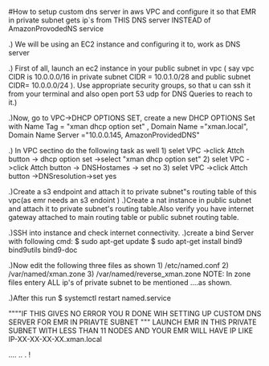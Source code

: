 #How to setup custom dns server in aws  VPC and configure it so that EMR in private subnet gets ip`s from THIS  DNS server INSTEAD of AmazonProvodedNS service 

.) We will be using an EC2 instance and configuring it to, work as DNS server

.) First of all, launch an ec2 instance in your public subnet in  vpc ( say vpc CIDR is  10.0.0.0/16 in private subnet  CIDR = 10.0.1.0/28 and public subnet CIDR= 10.0.0.0/24 ).  Use appropriate security groups, so that u can ssh it from your terminal and also open port 53 udp for DNS Queries to reach to it.)

.)Now, go to VPC->DHCP OPTIONS SET, create  a new DHCP OPTIONS Set with Name Tag = "xman dhcp option set" , Domain Name ="xman.local", Domain Name Server ="10.0.0.145, AmazonProvidedDNS"

.) In VPC sectino do the following task as well
	1) selet VPC ->click Attch button -> dhcp option set ->select "xman  dhcp option set"
	2) selet VPC ->click Attch button -> DNSHostames -> set no
	3)  selet VPC ->click Attch button ->DNSresolution->set yes

.)Create a s3 endpoint and attach it to private subnet"s routing table of this vpc(as emr needs an s3 endoint )
.)Create a nat instance in public subnet and attach it to private subnet's routing table.Also verify you have internet gateway attached to main routing table or public subnet routing table.


.)SSH into instance and check internet connectivity.
.)create a bind Server with following cmd:
$ sudo apt-get update
$ sudo apt-get install bind9 bind9utils bind9-doc

.)Now edit the following three files as shown 
	1) /etc/named.conf
	2) /var/named/xman.zone
	3) /var/named/reverse_xman.zone
NOTE:
In zone files entery ALL ip's of private subnet to be mentioned ....as shown.

.)After this run $ systemctl restart named.service


""""IF THIS GIVES NO ERROR YOU R  DONE WIH SETTING UP CUSTOM DNS SERVER FOR EMR IN PRIAVTE SUBNET """
LAUNCH EMR IN THIS PRIVATE SUBNET WITH LESS THAN 11 NODES AND YOUR EMR WILL HAVE IP LIKE IP-XX-XX-XX-XX.xman.local



....
..
.
!
